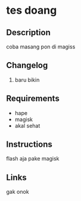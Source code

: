 # **tes doang**
## Description
coba masang pon di magiss
## Changelog
1. baru bikin
## Requirements
- hape
- magisk
- akal sehat
## Instructions
flash aja pake magisk
## Links
gak onok
